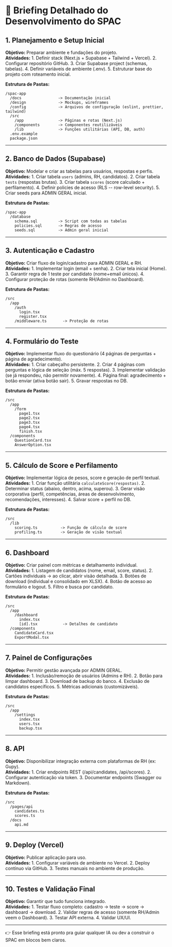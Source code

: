 # 📑 Briefing Detalhado do Desenvolvimento do SPAC

## 1. Planejamento e Setup Inicial

**Objetivo:** Preparar ambiente e fundações do projeto.\
**Atividades:** 1. Definir stack (Next.js + Supabase + Tailwind +
Vercel). 2. Configurar repositório GitHub. 3. Criar Supabase project
(schemas, tabelas). 4. Definir variáveis de ambiente (.env). 5.
Estruturar base do projeto com roteamento inicial.

**Estrutura de Pastas:**

    /spac-app
      /docs                -> Documentação inicial
      /design              -> Mockups, wireframes
      /config              -> Arquivos de configuração (eslint, prettier, tailwind)
      /src
        /app               -> Páginas e rotas (Next.js)
        /components        -> Componentes reutilizáveis
        /lib               -> Funções utilitárias (API, DB, auth)
      .env.example
      package.json

------------------------------------------------------------------------

## 2. Banco de Dados (Supabase)

**Objetivo:** Modelar e criar as tabelas para usuários, respostas e
perfis.\
**Atividades:** 1. Criar tabela `users` (admins, RH, candidatos). 2.
Criar tabela `tests` (respostas brutas). 3. Criar tabela `scores` (score
calculado + perfilamento). 4. Definir policies de acesso (RLS --
row-level security). 5. Criar seeds para ADMIN GERAL inicial.

**Estrutura de Pastas:**

    /spac-app
      /database
        schema.sql         -> Script com todas as tabelas
        policies.sql       -> Regras de acesso
        seeds.sql          -> Admin geral inicial

------------------------------------------------------------------------

## 3. Autenticação e Cadastro

**Objetivo:** Criar fluxo de login/cadastro para ADMIN GERAL e RH.\
**Atividades:** 1. Implementar login (email + senha). 2. Criar tela
inicial (Home). 3. Garantir regra de 1 teste por candidato (nome+email
únicos). 4. Configurar proteção de rotas (somente RH/Admin no
Dashboard).

**Estrutura de Pastas:**

    /src
      /app
        /auth
          login.tsx
          register.tsx
        /middleware.ts       -> Proteção de rotas

------------------------------------------------------------------------

## 4. Formulário do Teste

**Objetivo:** Implementar fluxo do questionário (4 páginas de
perguntas + página de agradecimento).\
**Atividades:** 1. Criar cabeçalho persistente. 2. Criar 4 páginas com
perguntas e lógica de seleção (máx. 5 respostas). 3. Implementar
validação (se já respondeu, não permitir novamente). 4. Página final:
agradecimento + botão enviar (ativa botão sair). 5. Gravar respostas no
DB.

**Estrutura de Pastas:**

    /src
      /app
        /form
          page1.tsx
          page2.tsx
          page3.tsx
          page4.tsx
          finish.tsx
      /components
        QuestionCard.tsx
        AnswerOption.tsx

------------------------------------------------------------------------

## 5. Cálculo de Score e Perfilamento

**Objetivo:** Implementar lógica de pesos, score e geração de perfil
textual.\
**Atividades:** 1. Criar função utilitária `calculateScore(respostas)`.
2. Determinar status (abaixo, dentro, acima, superou). 3. Gerar visão
corporativa (perfil, competências, áreas de desenvolvimento,
recomendações, interesses). 4. Salvar score + perfil no DB.

**Estrutura de Pastas:**

    /src
      /lib
        scoring.ts          -> Função de cálculo de score
        profiling.ts        -> Geração de visão textual

------------------------------------------------------------------------

## 6. Dashboard

**Objetivo:** Criar painel com métricas e detalhamento individual.\
**Atividades:** 1. Listagem de candidatos (nome, email, score, status).
2. Cartões individuais → ao clicar, abrir visão detalhada. 3. Botões de
download (individual e consolidado em XLSX). 4. Botão de acesso ao
formulário e logout. 5. Filtro e busca por candidato.

**Estrutura de Pastas:**

    /src
      /app
        /dashboard
          index.tsx
          [id].tsx           -> Detalhes de candidato
      /components
        CandidateCard.tsx
        ExportModal.tsx

------------------------------------------------------------------------

## 7. Painel de Configurações

**Objetivo:** Permitir gestão avançada por ADMIN GERAL.\
**Atividades:** 1. Inclusão/remoção de usuários (Admins e RH). 2. Botão
para limpar dashboard. 3. Download de backup do banco. 4. Exclusão de
candidatos específicos. 5. Métricas adicionais (customizáveis).

**Estrutura de Pastas:**

    /src
      /app
        /settings
          index.tsx
          users.tsx
          backup.tsx

------------------------------------------------------------------------

## 8. API

**Objetivo:** Disponibilizar integração externa com plataformas de RH
(ex: Gupy).\
**Atividades:** 1. Criar endpoints REST (/api/candidates, /api/scores).
2. Configurar autenticação via token. 3. Documentar endpoints (Swagger
ou Markdown).

**Estrutura de Pastas:**

    /src
      /pages/api
        candidates.ts
        scores.ts
      /docs
        api.md

------------------------------------------------------------------------

## 9. Deploy (Vercel)

**Objetivo:** Publicar aplicação para uso.\
**Atividades:** 1. Configurar variáveis de ambiente no Vercel. 2. Deploy
contínuo via GitHub. 3. Testes manuais no ambiente de produção.

------------------------------------------------------------------------

## 10. Testes e Validação Final

**Objetivo:** Garantir que tudo funciona integrado.\
**Atividades:** 1. Testar fluxo completo: cadastro → teste → score →
dashboard → download. 2. Validar regras de acesso (somente RH/Admin veem
o Dashboard). 3. Testar API externa. 4. Validar UX/UI.

------------------------------------------------------------------------

👉 Esse briefing está pronto pra guiar qualquer IA ou dev a construir o
SPAC em blocos bem claros.
